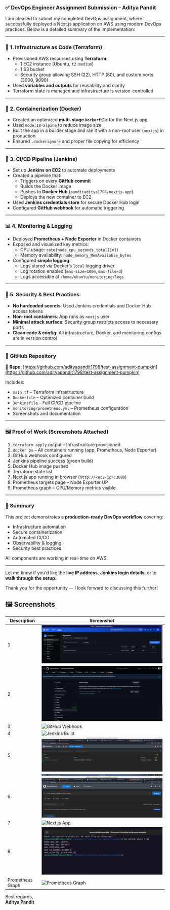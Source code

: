 ### ✅ **DevOps Engineer Assignment Submission – Aditya Pandit**

I am pleased to submit my completed DevOps assignment, where I successfully deployed a Next.js application on AWS using modern DevOps practices. Below is a detailed summary of the implementation:

---

### 🔧 **1. Infrastructure as Code (Terraform)**

- Provisioned AWS resources using **Terraform**:
  - 1 EC2 instance (Ubuntu, `t2.medium`)
  - 1 S3 bucket
  - Security group allowing SSH (22), HTTP (80), and custom ports (3000, 9090)
- Used **variables and outputs** for reusability and clarity
- Terraform state is managed and infrastructure is version-controlled

---

### 🐳 **2. Containerization (Docker)**

- Created an optimized **multi-stage `Dockerfile`** for the Next.js app
- Used `node:18-alpine` to reduce image size
- Built the app in a builder stage and ran it with a non-root user (`nextjs`) in production
- Ensured `.dockerignore` and proper file copying for efficiency

---

### 🔁 **3. CI/CD Pipeline (Jenkins)**

- Set up **Jenkins on EC2** to automate deployments
- Created a pipeline that:
  - Triggers on every **GitHub commit**
  - Builds the Docker image
  - Pushes to **Docker Hub** (`panditaditya1798/nextjs-app`)
  - Deploys the new container to EC2
- Used **Jenkins credentials store** for secure Docker Hub login
- Configured **GitHub webhook** for automatic triggering

---

### 📊 **4. Monitoring & Logging**

- Deployed **Prometheus + Node Exporter** in Docker containers
- Exposed and visualized key metrics:
  - CPU usage: `rate(node_cpu_seconds_total[1m])`
  - Memory availability: `node_memory_MemAvailable_bytes`
- Configured **simple logging**:
  - Logs stored via Docker’s `local` logging driver
  - Log rotation enabled (`max-size=100m`, `max-file=3`)
  - Logs accessible at `/home/ubuntu/monitoring/logs`

---

### 🔐 **5. Security & Best Practices**

- **No hardcoded secrets**: Used Jenkins credentials and Docker Hub access tokens
- **Non-root containers**: App runs as `nextjs` user
- **Minimal attack surface**: Security group restricts access to necessary ports
- **Clean code & config**: All infrastructure, Docker, and monitoring configs are in version control

---

### 📂 **GitHub Repository**

🔗 **Repo**: [https://github.com/adityapandit1798/test-assignment-pumpkin](https://github.com/adityapandit1798/test-assignment-pumpkin)

Includes:
- `main.tf` – Terraform infrastructure
- `Dockerfile` – Optimized container build
- `Jenkinsfile` – Full CI/CD pipeline
- `monitoring/prometheus.yml` – Prometheus configuration
- Screenshots and documentation

---

### 🖼️ **Proof of Work (Screenshots Attached)**

1. `terraform apply` output – Infrastructure provisioned
2. `docker ps` – All containers running (app, Prometheus, Node Exporter)
3. GitHub webhook configured
4. Jenkins pipeline success (green build)
5. Docker Hub image pushed
6. Terraform state list
7. Next.js app running in browser (`http://<ec2-ip>:3000`)
8. Prometheus targets page – Node Exporter UP
9. Prometheus graph – CPU/Memory metrics visible

---

### 🚀 Summary

This project demonstrates a **production-ready DevOps workflow** covering:
- Infrastructure automation
- Secure containerization
- Automated CI/CD
- Observability & logging
- Security best practices

All components are working in real-time on AWS.

---

Let me know if you'd like the **live IP address**, **Jenkins login details**, or to **walk through the setup**.

Thank you for the opportunity — I look forward to discussing this further!

## 🖼️ Screenshots

| Description | Screenshot |
|-----------|------------|
| 1 | ![Terraform Apply](screenshots/Screenshot_from_2025-08-26_14-04-27.png) |
| 2 | ![Docker PS](screenshots/Screenshot_from_2025-08-26_14-05-44.png) |
| 3 | ![GitHub Webhook](screenshots/Screenshot_from_2025-08-26_14-05-50.png) |
| 4 | ![Jenkins Build](screenshots/Screenshot_from_2025-08-26_14-08-34.png) |
| 5 | ![Docker Hub](screenshots/Screenshot_from_2025-08-26_14-08-23.png) |
| 6 | ![Terraform State](screenshots/Screenshot_from_2025-08-26_14-09-07.png) |
| 7 | ![Next.js App](screenshots/Screenshot_from_2025-08-26_14-08-28.png) |
| 8 | ![Prometheus Targets](screenshots/Screenshot_from_2025-08-26_14-10-14.png) |
| Prometheus Graph | ![Prometheus Graph](screenshots/Screenshot_from_2025-08-26_14-08-28.png) |

Best regards,  
**Aditya Pandit**  

